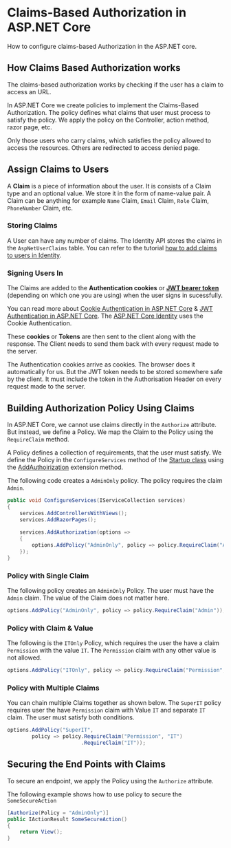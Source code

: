 # Claims-Based Authorization in ASP.NET Core

How to configure claims-based Authorization in the ASP.NET core.



## How Claims Based Authorization works

The claims-based authorization works by checking if the user has a claim to access an URL.

In ASP.NET Core we create policies to implement the Claims-Based Authorization. The policy defines what claims that user must process to satisfy the policy. We apply the policy on the Controller, action method, razor page, etc.

Only those users who carry claims, which satisfies the policy allowed to access the resources. Others are redirected to access denied page.



## Assign Claims to Users

A **Claim** is a piece of information about the user. It is consists of a Claim type and an optional value. We store it in the form of name-value pair. A Claim can be anything for example `Name` Claim, `Email` Claim, `Role` Claim, `PhoneNumber` Claim, etc.



### Storing Claims

A User can have any number of claims. The Identity API stores the claims in the `AspNetUserClaims` table. You can refer to the tutorial [how to add claims to users in Identity](https://www.tektutorialshub.com/asp-net-core/adding-managing-claims-in-asp-net-core-identity/).



### Signing Users In

The Claims are added to the **Authentication cookies** or **[JWT bearer token](https://www.tektutorialshub.com/asp-net-core/jwt-authentication-in-asp-net-core/)** (depending on which one you are using) when the user signs in sucessfully.

You can read more about [Cookie Authentication in ASP.NET Core](https://www.tektutorialshub.com/asp-net-core/user-registration-login-using-cookie-authentication-asp-net-core/) & [JWT Authentication in ASP.NET Core](https://www.tektutorialshub.com/asp-net-core/jwt-authentication-in-asp-net-core/). The [ASP.NET Core Identity](https://www.tektutorialshub.com/asp-net-core/asp-net-core-identity/) uses the Cookie Authentication.

These **cookies** or **Tokens** are then sent to the client along with the response. The Client needs to send them back with every request made to the server.

The Authentication cookies arrive as cookies. The browser does it automatically for us. But the JWT token needs to be stored somewhere safe by the client. It must include the token in the Authorisation Header on every request made to the server.



## Building Authorization Policy Using Claims

In ASP.NET Core, we cannot use claims directly in the `Authorize` attribute. But instead, we define a Policy. We map the Claim to the Policy using the `RequireClaim` method.

A Policy defines a collection of requirements, that the user must satisfy. We define the Policy in the `ConfigureServices` method of the [Startup class](https://www.tektutorialshub.com/asp-net-core/asp-net-core-startup-class/) using the [AddAuthoirization](https://docs.microsoft.com/en-us/dotnet/api/microsoft.extensions.dependencyinjection.authorizationservicecollectionextensions.addauthorization?view=aspnetcore-2.2) extension method.

The following code creates a `AdminOnly` policy. The policy requires the claim `Admin`.

```c#
public void ConfigureServices(IServiceCollection services)
{
    services.AddControllersWithViews();
    services.AddRazorPages();
 
    services.AddAuthorization(options =>
    {
        options.AddPolicy("AdminOnly", policy => policy.RequireClaim("Admin"));
    });
}
```



### Policy with Single Claim

The following policy creates an `AdminOnly` Policy. The user must have the `Admin` claim. The value of the Claim does not matter here.

```c#
options.AddPolicy("AdminOnly", policy => policy.RequireClaim("Admin"));
```



### Policy with Claim & Value

The following is the `ITOnly` Policy, which requires the user the have a claim `Permission` with the value `IT`. The `Permission` claim with any other value is not allowed.

```c#
options.AddPolicy("ITOnly", policy => policy.RequireClaim("Permission", "IT"));
```



### Policy with Multiple Claims

You can chain multiple Claims together as shown below. The `SuperIT` policy requires user the have `Permission` claim with Value `IT` and separate `IT` claim. The user must satisfy both conditions.

```c#
options.AddPolicy("SuperIT", 
        policy => policy.RequireClaim("Permission", "IT")
                        .RequireClaim("IT"));
```



## Securing the End Points with Claims

To secure an endpoint, we apply the Policy using the `Authorize` attribute.

The following example shows how to use policy to secure the `SomeSecureAction`

```c#
[Authorize(Policy = "AdminOnly")]
public IActionResult SomeSecureAction()
{
    return View();
}
```

